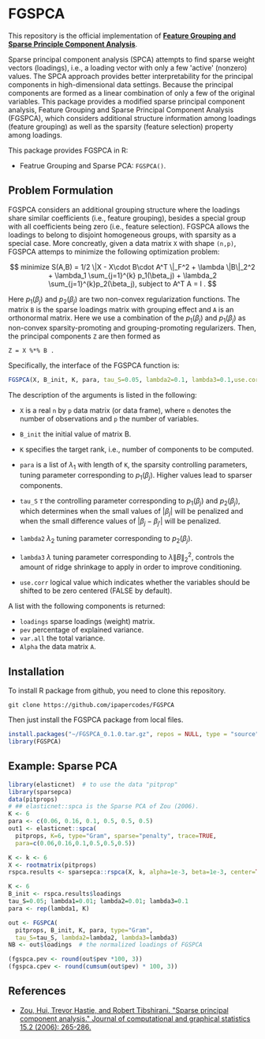 # FGSPCA

This repository is the official implementation of **[Feature Grouping and Sparse Principle Component Analysis]()**.


Sparse principal component analysis (SPCA) attempts to find sparse weight vectors (loadings), i.e., a loading vector with only a few 'active' (nonzero) values. The SPCA approach provides better interpretability for the principal components in high-dimensional data settings. Because the principal components are formed as a linear combination of only a few of the original variables. This package provides a modified sparse principal component analysis, Feature Grouping and Sparse Principal Component Analysis (FGSPCA), which considers additional structure information among loadings (feature grouping) as well as the sparsity (feature selection) property among loadings. 


This package provides FGSPCA in R:
 
* Featrue Grouping and Sparse PCA: ``FGSPCA()``.


## Problem Formulation


FGSPCA considers an additional grouping structure where the loadings share similar coefficients (i.e., feature grouping), besides a special group with all coefficients being zero (i.e., feature selection). 
FGSPCA allows the loadings to belong to disjoint homogeneous groups, with sparsity as a special case.
More concreatly, given a data matrix ``X`` with shape ``(n,p)``, FGSPCA attemps to minimize the following
optimization problem:


$$ minimize S(A,B) = 1/2 \|X - X\cdot B\cdot A^T \|_F^2 + \lambda \|B\|_2^2 + \lambda_1 \sum_{j=1}^{k} p_1(\beta_j) + \lambda_2 \sum_{j=1}^{k}p_2(\beta_j), 
subject to A^T A = I . $$


Here $p_1(\beta_j)$ and $p_2(\beta_j)$ are two non-convex regularization functions.
The matrix ``B`` is the sparse loadings matrix with grouping effect and ``A`` is an orthonormal matrix.
Here we use a combination of the $p_1(\beta_j)$ and $p_1(\beta_j)$ as non-convex sparsity-promoting and grouping-promoting regularizers.
Then, the principal components ``Z`` are then formed as

```
Z = X %*% B .
```

Specifically, the interface of the FGSPCA function is:

```R
FGSPCA(X, B_init, K, para, tau_S=0.05, lambda2=0.1, lambda3=0.1,use.corr=FALSE)

```


The description of the arguments is listed in the following:

* ``X`` is a real ``n`` by ``p`` data matrix (or data frame), where ``n`` denotes the number of observations and ``p`` the number of variables.

* ``B_init`` the initial value of matrix B.

* ``K`` specifies the target rank, i.e., number of components to be computed.

* ``para`` is a list of $\lambda_1$ with length of ``K``, the sparsity controlling parameters, tuning parameter corresponding to $p_1(\beta_j)$. Higher values lead to sparser components. 

* ``tau_S`` $\tau$ the controlling parameter corresponding to $p_1(\beta_j)$ and $p_2(\beta_j)$, which determines when the small values of $|\beta_j|$ will be penalized and when the small difference values of $|\beta_j - \beta_{j'}|$ will be penalized.

* ``lambda2`` $\lambda_2$ tuning parameter corresponding to $p_2(\beta_j)$.
* ``lambda3`` $\lambda$ tuning parameter corresponding to $\lambda \|B\|_2^2$, controls the amount of ridge shrinkage to apply in order to improve conditioning.
* ``use.corr`` logical value which indicates whether the variables should be shifted to be zero centered (FALSE by default).


A list with the following components is returned:

* ``loadings`` sparse loadings (weight) matrix.
* ``pev`` percentage of explained variance.
* ``var.all`` the total variance.
* ``Alpha`` the data matrix ``A``.


## Installation


To install R package from github, you need to clone this repository.


```setup
git clone https://github.com/ipapercodes/FGSPCA
```

Then just install the FGSPCA package from local files.

```R
install.packages("~/FGSPCA_0.1.0.tar.gz", repos = NULL, type = "source")
library(FGSPCA)
```

## Example: Sparse PCA


```R
library(elasticnet)  # to use the data "pitprop"
library(sparsepca)
data(pitprops)
# ## elasticnet::spca is the Sparse PCA of Zou (2006).
K <- 6
para <- c(0.06, 0.16, 0.1, 0.5, 0.5, 0.5)
out1 <- elasticnet::spca(
  pitprops, K=6, type="Gram", sparse="penalty", trace=TRUE,
  para=c(0.06,0.16,0.1,0.5,0.5,0.5))

K <- k <- 6
X <- rootmatrix(pitprops)
rspca.results <- sparsepca::rspca(X, k, alpha=1e-3, beta=1e-3, center=TRUE, scale=FALSE)

K <- 6
B_init <- rspca.results$loadings
tau_S=0.05; lambda1=0.01; lambda2=0.01; lambda3=0.1
para <- rep(lambda1, K)

out <- FGSPCA(
  pitprops, B_init, K, para, type="Gram",
  tau_S=tau_S, lambda2=lambda2, lambda3=lambda3)
NB <- out$loadings  # the normalized loadings of FGSPCA

(fgspca.pev <- round(out$pev *100, 3))
(fgspca.cpev <- round(cumsum(out$pev) * 100, 3))

```

## References

* [Zou, Hui, Trevor Hastie, and Robert Tibshirani. "Sparse principal component analysis." Journal of computational and graphical statistics 15.2 (2006): 265-286.](https://web.stanford.edu/~hastie/Papers/spc_jcgs.pdf)

